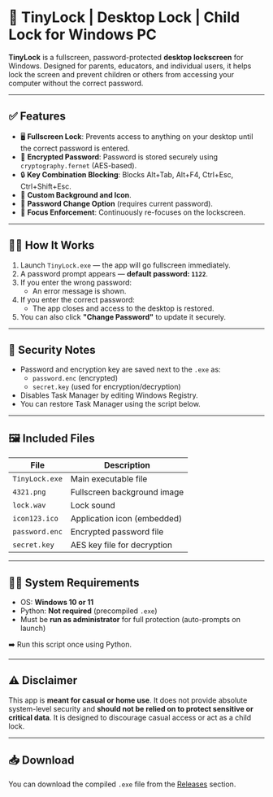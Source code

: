 # 🔐 TinyLock | Desktop Lock | Child Lock for Windows PC

**TinyLock** is a fullscreen, password-protected **desktop lockscreen** for Windows. Designed for parents, educators, and individual users, it helps lock the screen and prevent children or others from accessing your computer without the correct password.

---

## ✅ Features

- 🖥️ **Fullscreen Lock**: Prevents access to anything on your desktop until the correct password is entered.
- 🔐 **Encrypted Password**: Password is stored securely using `cryptography.fernet` (AES-based).
- 🔒 **Key Combination Blocking**: Blocks Alt+Tab, Alt+F4, Ctrl+Esc, Ctrl+Shift+Esc.
- 🎨 **Custom Background and Icon**.
- 🔁 **Password Change Option** (requires current password).
- 🧠 **Focus Enforcement**: Continuously re-focuses on the lockscreen.

---

## 🧑‍💻 How It Works

1. Launch `TinyLock.exe` — the app will go fullscreen immediately.
2. A password prompt appears — **default password: `1122`**.
3. If you enter the wrong password:
   - An error message is shown.
4. If you enter the correct password:
   - The app closes and access to the desktop is restored.
5. You can also click **"Change Password"** to update it securely.

---

## 🔐 Security Notes

- Password and encryption key are saved next to the `.exe` as:
  - `password.enc` (encrypted)
  - `secret.key` (used for encryption/decryption)
- Disables Task Manager by editing Windows Registry.
- You can restore Task Manager using the script below.

---

## 🖼 Included Files

| File           | Description                      |
|----------------|----------------------------------|
| `TinyLock.exe` | Main executable file             |
| `4321.png`     | Fullscreen background image      |
| `lock.wav`     | Lock sound                       |
| `icon123.ico`  | Application icon (embedded)      |
| `password.enc` | Encrypted password file          |
| `secret.key`   | AES key file for decryption      |

---

## 🧑‍🔧 System Requirements

- OS: **Windows 10 or 11**
- Python: **Not required** (precompiled `.exe`)
- Must be **run as administrator** for full protection (auto-prompts on launch)



➡️ Run this script once using Python.

---

## ⚠️ Disclaimer

This app is **meant for casual or home use**. It does not provide absolute system-level security and **should not be relied on to protect sensitive or critical data**. It is designed to discourage casual access or act as a child lock.

---

## 📥 Download

You can download the compiled `.exe` file from the [Releases]([(https://github.com/ihamxaafzal/TinyLock/blob/main/lock.exe)) section.
